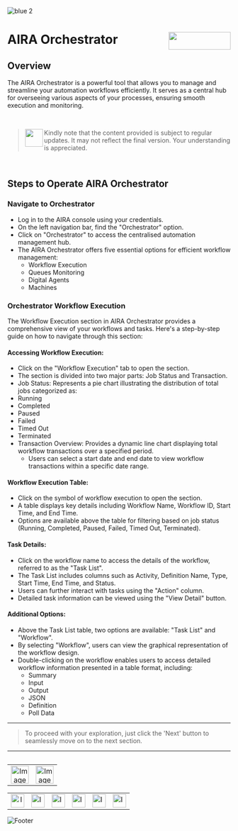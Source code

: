 ![blue 2](https://github.com/airacommunity/AIRA-User-Guide/assets/153823636/d8d04150-3b32-4b48-8485-07dc3c67fbaa)
# AIRA Orchestrator <img align="right" width="140" height="40" src="https://github.com/airacommunity/AIRA-User-Guide-Images/blob/main/ARIA%20Logo%202.png?raw=true">

## Overview

The AIRA Orchestrator is a powerful tool that allows you to manage and streamline your automation workflows efficiently. It serves as a central hub for overseeing various aspects of your processes, ensuring smooth execution and monitoring.

<br>

> <img align="left" width="40" height="40" src="https://github.com/airacommunity/AIRA-User-Guide-Images/blob/main/Icon-Warning.png?raw=true"> Kindly note that the content provided is subject to regular updates. It may not reflect the final version. Your understanding is appreciated.

<br>

## Steps to Operate AIRA Orchestrator

### Navigate to Orchestrator
- Log in to the AIRA console using your credentials.
- On the left navigation bar, find the "Orchestrator" option.
- Click on "Orchestrator" to access the centralised automation management hub.
- The AIRA Orchestrator offers five essential options for efficient workflow management:
  - Workflow Execution
  - Queues Monitoring
  - Digital Agents
  - Machines

### Orchestrator Workflow Execution

The Workflow Execution section in AIRA Orchestrator provides a comprehensive view of your workflows and tasks. Here's a step-by-step guide on how to navigate through this section:

#### Accessing Workflow Execution:

- Click on the "Workflow Execution" tab to open the section.
- The section is divided into two major parts: Job Status and Transaction.
-  Job Status: Represents a pie chart illustrating the distribution of total jobs categorized as:
  - Running
  - Completed
  - Paused
  - Failed
  - Timed Out
  - Terminated
- Transaction Overview: Provides a dynamic line chart displaying total workflow transactions over a specified period.
  - Users can select a start date and end date to view workflow transactions within a specific date range.

#### Workflow Execution Table:

- Click on the symbol of workflow execution to open the section.
- A table displays key details including Workflow Name, Workflow ID, Start Time, and End Time.
- Options are available above the table for filtering based on job status (Running, Completed, Paused, Failed, Timed Out, Terminated).

#### Task Details:

- Click on the workflow name to access the details of the workflow, referred to as the "Task List".
- The Task List includes columns such as Activity, Definition Name, Type, Start Time, End Time, and Status.
- Users can further interact with tasks using the "Action" column.
- Detailed task information can be viewed using the "View Detail" button.

#### Additional Options:

- Above the Task List table, two options are available: "Task List" and "Workflow".
- By selecting "Workflow", users can view the graphical representation of the workflow design.
- Double-clicking on the workflow enables users to access detailed workflow information presented in a table format, including:
  - Summary
  - Input
  - Output
  - JSON
  - Definition
  - Poll Data

----

> To proceed with your exploration, just click the 'Next' button to seamlessly move on to the next section.

----

<table align="right" border="0">
    <tr>
      <td align="center"><a href="https://github.com/airacommunity/AIRA-User-Guide/blob/main/A.%20Introduction%20to%20AIRA%20User%20Guide.md"><img src="https://github.com/airacommunity/AIRA-User-Guide-Images/blob/main/icon-previous.png" alt="Image 5" width="40" height="40"></a></td>
      <td align="center"><a href="https://github.com/airacommunity/AIRA-User-Guide/blob/main/C.%20Introduction%20to%20AIRA%20Installation.md"><img src="https://github.com/airacommunity/AIRA-User-Guide-Images/blob/main/icon-next.png" alt="Image 5" width="40" height="40"></a></td>
    </tr>
</table>

<br>
<br>
<br>

<table border="0" align="center">
  <tr>
    <td align="center"><a href="https://aira.fr/"><img src="https://github.com/airacommunity/AIRA-User-Guide-Images/blob/main/icon-website.png?raw=true" alt="Image 5" width="30" height="30"></a></td>
    <td><a href="https://www.linkedin.com/company/aira-rpa/"><img src="https://github.com/airacommunity/AIRA-User-Guide-Images/blob/main/icon%20-%20linkedin.png?raw=true" alt="Image 1" width="30" height="30"></a></td>
    <td><a href="https://www.instagram.com/connect_aira/"><img src="https://github.com/airacommunity/AIRA-User-Guide-Images/blob/main/icon-instagram.png?raw=true" alt="Image 2" width="30" height="30"></a></td>
    <td><a href="https://www.youtube.com/channel/UCHHCcwQrx-_19sAhu-2R4ww"><img src="https://github.com/airacommunity/AIRA-User-Guide-Images/blob/main/icon%20-%20youtube.png?raw=true" alt="Image 3" width="30" height="30"></a></td>
    <td><a href="https://twitter.com/Aira_RPA"><img src="https://github.com/airacommunity/AIRA-User-Guide-Images/blob/main/icon%20-%20twitter.png?raw=true" alt="Image 4" width="30" height="30"></a></td>
    <td><a href="mailto:connect@aira.fr"><img src="https://github.com/airacommunity/AIRA-User-Guide-Images/blob/main/icon%20-%20gmail.png?raw=true" alt="Image 6" width="30" height="30"></a></td>
  </tr>
</table>


![Footer](https://github.com/airacommunity/AIRA-User-Guide/assets/153823636/6bb25f04-ad9c-476c-b653-c3c1dac1a868)
